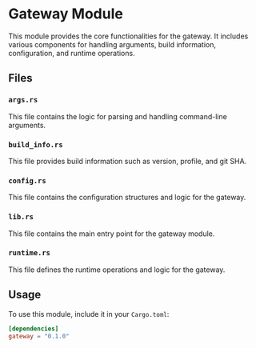 # Gateway Module

This module provides the core functionalities for the gateway. It includes
various components for handling arguments, build information, configuration,
and runtime operations.

## Files

### `args.rs`

This file contains the logic for parsing and handling command-line arguments.

### `build_info.rs`

This file provides build information such as version, profile, and git SHA.

### `config.rs`

This file contains the configuration structures and logic for the gateway.

### `lib.rs`

This file contains the main entry point for the gateway module.

### `runtime.rs`

This file defines the runtime operations and logic for the gateway.

## Usage

To use this module, include it in your `Cargo.toml`:

```toml
[dependencies]
gateway = "0.1.0"
```

